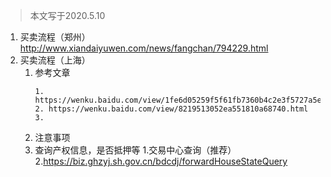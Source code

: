 >本文写于2020.5.10
1. 买卖流程（郑州）http://www.xiandaiyuwen.com/news/fangchan/794229.html
2. 买卖流程（上海） 
    1. 参考文章
       ```
       1. https://wenku.baidu.com/view/1fe6d05259f5f61fb7360b4c2e3f5727a5e924f0.html
       2. https://wenku.baidu.com/view/8219513052ea551810a68740.html
       3. 
       ```
    2. 注意事项
    3. 查询产权信息，是否抵押等 1.交易中心查询（推荐） 2.https://biz.ghzyj.sh.gov.cn/bdcdj/forwardHouseStateQuery